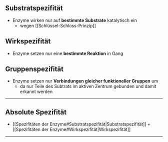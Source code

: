 ## Substratspezifität 
- Enzyme wirken nur auf **bestimmte Substrate** katalytisch ein
	- wegen [[Schlüssel-Schloss-Prinzip]]
## Wirkspezifität
- Enzyme setzen nur eine **bestimmte Reaktion** in Gang
## Gruppenspezifität
- Enzyme setzen nur **Verbindungen gleicher funktioneller Gruppen** um
	- da nur Teile des Subtrats im aktiven Zentrum gebunden und damit erkannt werden
---
## Absolute Spezifität
- [[Spezifitäten der Enzyme#Substratspezifität|Substratspezifität]] + [[Spezifitäten der Enzyme#Wirkspezifität|Wirkspezifität]]
---